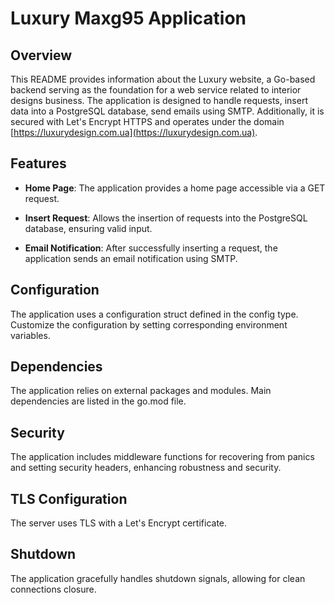 # Luxury Maxg95 Application 

## Overview

This README provides information about the Luxury website, a Go-based backend serving as the foundation for a web service related to interior designs business. The application is designed to handle requests, insert data into a PostgreSQL database, send emails using SMTP. Additionally, it is secured with Let's Encrypt HTTPS and operates under the domain [https://luxurydesign.com.ua](https://luxurydesign.com.ua).

## Features

- **Home Page**: The application provides a home page accessible via a GET request.

- **Insert Request**: Allows the insertion of requests into the PostgreSQL database, ensuring valid input.

- **Email Notification**: After successfully inserting a request, the application sends an email notification using SMTP.

## Configuration

The application uses a configuration struct defined in the config type. Customize the configuration by setting corresponding environment variables.

## Dependencies

The application relies on external packages and modules. Main dependencies are listed in the go.mod file.

## Security

The application includes middleware functions for recovering from panics and setting security headers, enhancing robustness and security.

## TLS Configuration

The server uses TLS with a Let's Encrypt certificate.

## Shutdown

The application gracefully handles shutdown signals, allowing for clean connections closure.

